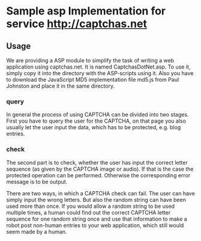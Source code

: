 # Sample asp Implementation for service http://captchas.net

## Usage
We are providing a ASP module to simplify the task of writing a web application using captchas.net. It is named CaptchasDotNet.asp. To use it, simply copy it into the directory with the ASP-scripts using it. Also you have to download the JavaScript MD5 implementation file md5.js from Paul Johnston and place it in the same directory.

### query
In general the process of using CAPTCHA can be divided into two stages. First you have to query the user for the CAPTCHA, on that page you also usually let the user input the data, which has to be protected, e.g. blog entries.

### check
The second part is to check, whether the user has input the correct letter sequence (as given by the CAPTCHA image or audio). If that is the case the protected operation can be performed. Otherwise the corresponding error message is to be output.

There are two ways, in which a CAPTCHA check can fail. The user can have simply input the wrong letters. But also the random string can have been used more than once. If you would allow a random string to be used multiple times, a human could find out the correct CAPTCHA letter sequence for one random string once and use that information to make a robot post non-human entries to your web application, which still would seem made by a human.
